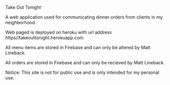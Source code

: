 Take Out Tonight

A web application used for communicating dinner orders from clients in my neighborhood. 

Web paged is deployed on heroku with url address https//takeouttonight.herokuapp.com

All menu items are stored in Firebase and can only be altered by Matt Lineback. 

All orders are stored in Firebase and can only be recieved by Matt Lineback.

Notice: This site is not for public use and is only intended for my personal use.




